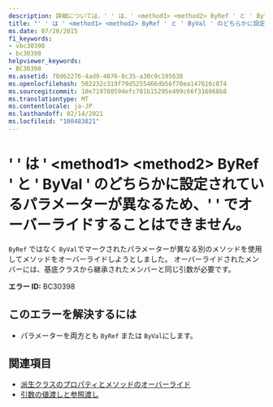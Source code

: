 ```yaml
---
description: 詳細については、' ' は、' <method1> <method2> ByRef ' と ' ByVal ' のどちらかに設定されているパラメーターが異なるため、' ' は ' ' をオーバーライドできません
title: "' ' は ' <method1> <method2> ByRef ' と ' ByVal ' のどちらかに設定されているパラメーターが異なるため、' ' でオーバーライドすることはできません。"
ms.date: 07/20/2015
f1_keywords:
- vbc30398
- bc30398
helpviewer_keywords:
- BC30398
ms.assetid: 78d62276-4ad9-4876-8c35-a30c9c195638
ms.openlocfilehash: 502232c319f79d5255466db56f70ea147616c874
ms.sourcegitcommit: 10e719780594efc781b15295e499c66f316068b8
ms.translationtype: MT
ms.contentlocale: ja-JP
ms.lasthandoff: 02/14/2021
ms.locfileid: "100483821"
---
```

# <a name="method1-cannot-override-method2-because-they-differ-by-a-parameter-that-is-marked-as-byref-versus-byval"></a>' ' は ' \<method1> \<method2> ByRef ' と ' ByVal ' のどちらかに設定されているパラメーターが異なるため、' ' でオーバーライドすることはできません。

`ByRef` ではなく `ByVal`でマークされたパラメーターが異なる別のメソッドを使用してメソッドをオーバーライドしようとしました。 オーバーライドされたメンバーには、基底クラスから継承されたメンバーと同じ引数が必要です。  
  
 **エラー ID:** BC30398  
  
## <a name="to-correct-this-error"></a>このエラーを解決するには  
  
- パラメーターを両方とも `ByRef` または `ByVal`にします。  
  
## <a name="see-also"></a>関連項目

- [派生クラスのプロパティとメソッドのオーバーライド](../programming-guide/language-features/objects-and-classes/inheritance-basics.md#overriding-properties-and-methods-in-derived-classes)
- [引数の値渡しと参照渡し](../programming-guide/language-features/procedures/passing-arguments-by-value-and-by-reference.md)
